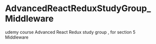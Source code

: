 # AdvancedReactReduxStudyGroup_Middleware
udemy course  Advanced React Redux study group , for section 5 Middleware
